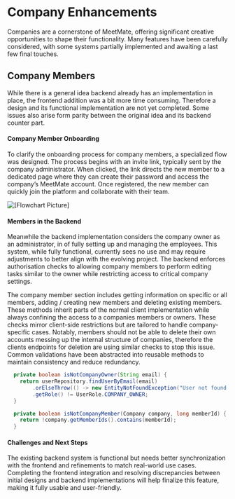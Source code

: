 # Company Enhancements

Companies are a cornerstone of MeetMate, offering significant creative opportunities to shape their functionality. Many features have been carefully considered, with some systems partially implemented and awaiting a last few final touches. 

## Company Members
While there is a general idea backend already has an implementation in place, the frontend addition was a bit more time consuming. Therefore a design and its functional implementation are not yet completed. Some issues also arise form parity between the original idea and its backend counter part.

#### Company Member Onboarding
To clarify the onboarding process for company members, a specialized flow was designed. The process begins with an invite link, typically sent by the company administrator. When clicked, the link directs the new member to a dedicated page where they can create their password and access the company’s MeetMate account. Once registered, the new member can quickly join the platform and collaborate with their team.

![[Flowchart Picture]](../../assets/member-start.png)

#### Members in the Backend
Meanwhile the backend implementation considers the company owner as an administrator, in of fully setting up and managing the employees. This system, while fully functional, currently sees no use and may require adjustments to better align with the evolving project. The backend enforces authorisation checks to allowing company members to perform editing tasks similar to the owner while restricting access to critical company settings.

The company member section includes getting information on specific or all members, adding / creating new members and deleting existing members. These methods inherit parts of the normal client implementation while always confining the access to a companies members or owners. These checks mirror client-side restrictions but are tailored to handle company-specific cases. Notably, members should not be able to delete their own accounts messing up the internal structure of companies, therefore the clients endpoints for deletion are using similar checks to stop this issue. Common validations have been abstracted into reusable methods to maintain consistency and reduce redundancy.

```java
  private boolean isNotCompanyOwner(String email) {
    return userRepository.findUserByEmail(email)
        .orElseThrow(() -> new EntityNotFoundException("User not found!"))
        .getRole() != UserRole.COMPANY_OWNER;
  }

  private boolean isNotCompanyMember(Company company, long memberId) {
    return !company.getMemberIds().contains(memberId);
  }
```

#### Challenges and Next Steps
The existing backend system is functional but needs better synchronization with the frontend and refinements to match real-world use cases. Completing the frontend integration and resolving discrepancies between initial designs and backend implementations will help finalize this feature, making it fully usable and user-friendly.
